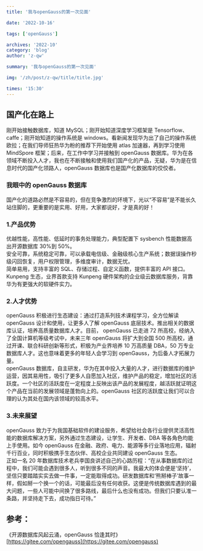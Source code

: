 ```yaml
---
title: '我与openGauss的第一次见面'

date: '2022-10-16'

tags: ['openGauss']

archives: '2022-10'
category: 'blog'
author: 'z-qw'

summary: '我与openGauss的第一次见面'

img: '/zh/post/z-qw/title/title.jpg'

times: '15:30'
---
```


## 国产化在路上

刚开始接触数据库，知道 MySQL；刚开始知道深度学习框架是 Tensorflow、caffe；刚开始知道的操作系统是 windows。看新闻发现华为出了自己的操作系统欧拉；在我们导师狂热华为粉的推荐下开始使用 atlas 加速器，再到学习使用 MindSpore 框架；后来，在工作中学习并接触到 openGauss 数据库。华为在各领域不断投入人才，我也在不断接触和使用我们国产化的产品，无疑，华为是在信息时代的国产化领路人，openGauss 数据库也是国产化数据库的佼佼者。

### 我眼中的 openGauss 数据库

国产化的道路必然是不容易的，但在竞争激烈的环境下，光以“不容易”是不能长久站住脚的，更重要的是实用、好用，大家都说好，才是真的好！

### 1.产品优势

优越性能，高性能、低延时的事务处理能力，典型配置下 sysbench 性能数据高出开源数据库 30%到 50%。<br />安全可靠，系统稳定可靠，可以承载电信级、金融级核心生产系统；数据误操作秒级闪回恢复，用户权限管理，多维度审计，数据无忧。<br />简单易用，支持丰富的 SQL、存储过程、自定义函数，提供丰富的 API 接口。<br />Kunpeng 生态，业界首款支持 Kunpeng 硬件架构的企业级云数据库服务，背靠华为有更强大的软硬件实力。

### 2.人才优势

openGauss 积极进行生态建设：通过打造系列技术课程学习，全方位解读 openGauss 设计和使用，让更多人了解 openGauss 底层技术。推出相关的数据库认证，培养高质量数据库人才。目前， openGauss 已走进 72 所高校，经纳入了全国计算机等级考试中，未来三年 openGauss 将扩大到全国 500 所高校，通过开课、联合科研创新等形式，积极为产业界培养 10 万高质量 DBA，50 万专业数据库人才。这也意味着更多的年轻人会学习到 openGauss，为后备人才拓展力量。<br />openGauss 数据库，自主研发，华为在其中投入大量的人才，进行数据库的维护运营，因其易用性，吸引了更多人自愿加入社区，维护产品的稳定，增加社区的活跃度。一个社区的活跃度在一定程度上反映出该产品的发展程度，越活跃就证明这个产品在当前的发展领域是蓬勃向上的。openGauss 社区的活跃度让我们可以合理的认为其处在国内该领域的较高水平。

### 3.未来展望

openGauss 致力于为我国基础软件的建设服务，希望给社会各行业提供灵活高性能的数据库解决方案，另外通过生态建设，让学生、开发者、DBA 等各角色均能上手使用。如今 openGauss 在金融、政府、电力、能源等多行业落地应用，辐射千行百业，同时积极携手生态伙伴、高校企业共同建设 openGauss 生态。<br />正如一名 20 年数据库技术老兵李国良讲述自己的心路历程：“在从事数据库的过程中，我们可能会遇到很多人，听到很多不同的声音。我最大的体会便是‘坚持’，坚信只要踏踏实实去做一件事，一定能取得成功。研发数据库和‘熊掰棒子’故事一样，假如掰一个换一个的话，可能最后没有任何收获。这便是传统数据库遇到的最大问题，一些人可能中间换了很多路线，最后什么也没有成功。但我们只要认准一条路，并坚持走下去，成功指日可待。”

## 参考：

《开源数据库风起云涌，openGauss 恰逢其时》<br />[https://gitee.com/opengauss](https://gitee.com/opengauss)

